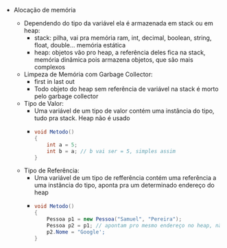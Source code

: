 * Alocação de memória

  * Dependendo do tipo da variável ela é armazenada em stack ou em heap:
    * stack: pilha, vai pra memória ram, int, decimal, boolean, string, float, double... memória estática
    * heap: objetos vão pro heap, a referência deles fica na stack, memória dinâmica pois armazena objetos, que são mais complexos
  * Limpeza de Memória com Garbage Collector:
    * first in last out
    * Todo objeto do heap sem referência de variável na stack é morto pelo garbage collector
  * Tipo de Valor:
    * Uma variável de um tipo de valor contém uma instância do tipo, tudo pra stack. Heap não é usado
    * ```csharp
      void Metodo()
      {
          int a = 5;
          int b = a; // b vai ser = 5, simples assim
      }
      ```
  * Tipo de Referência:
    * Uma variável de um tipo de refferência contém uma referência a uma instância do tipo, aponta pra um determinado endereço do heap
    * ```csharp
      void Metodo()
      {
          Pessoa p1 = new Pessoa("Samuel", "Pereira");
          Pessoa p2 = p1; // apontam pro mesmo endereço no heap, não duplica p1 e chama de p2.. então a linha abaixo troca o valor de Nome de p1 e p2, pois ambos apontam para a mesma referência da instância Pessoa
          p2.Nome = "Google';
      }
      ```
